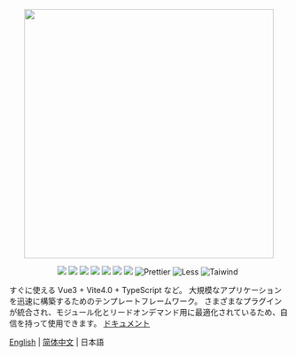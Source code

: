 <div align="center">
    <img src="https://cdn.jsdelivr.net/gh/fonghehe/picture/fast-vue/fast-vue3.jpeg" width="450" />
</div>

<p align="center">
    <img src="https://img.shields.io/badge/-Vue3-34495e?logo=vue.j" />
    <img src="https://img.shields.io/badge/-Vite4.0-646cff?logo=vite&logoColor=white" />
    <img src="https://img.shields.io/badge/-TypeScript-blue?logo=typescript&logoColor=white" />
    <img src="https://img.shields.io/badge/-Pinia-yellow?logo=picpay&logoColor=white" />
    <img src="https://img.shields.io/badge/-ESLint-4b32c3?logo=eslint&logoColor=white" />
    <img src="https://img.shields.io/badge/-pnpm-F69220?logo=pnpm&logoColor=white" />
    <img src="https://img.shields.io/badge/-Axios-008fc7?logo=axios.js&logoColor=white" />
    <img src="https://img.shields.io/badge/-Prettier-ef9421?logo=Prettier&logoColor=white" alt="Prettier">
    <img src="https://img.shields.io/badge/-Less-1D365D?logo=less&logoColor=white" alt="Less">
    <img src="https://img.shields.io/badge/-Tailwind%20CSS-06B6D4?logo=Tailwind%20CSS&logoColor=white" alt="Taiwind">
    <img src="" alt="">
</p>

すぐに使える Vue3 + Vite4.0 + TypeScript など。 大規模なアプリケーションを迅速に構築するためのテンプレートフレームワーク。 さまざまなプラグインが統合され、モジュール化とリードオンデマンド用に最適化されているため、自信を持って使用できます。 [ドキュメント](https://tobe-fe-dalao.github.io/fast-vue3-site/)

[English](./README-en.md) | [简体中文](./README.md) | 日本語
